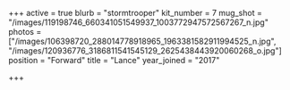 +++
active = true
blurb = "stormtrooper"
kit_number = 7
mug_shot = "/images/119198746_660341051549937_1003772947572567267_n.jpg"
photos = ["/images/106398720_288014778918965_1963381582911994525_n.jpg", "/images/120936776_3186811541545129_2625438443920060268_o.jpg"]
position = "Forward"
title = "Lance"
year_joined = "2017"

+++
